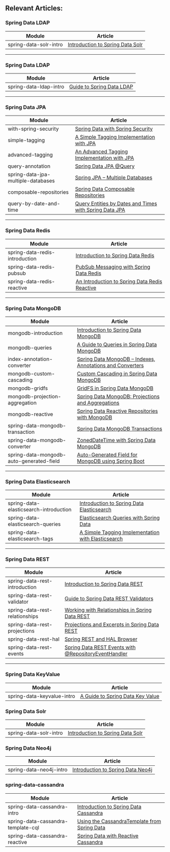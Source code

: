 ## Relevant Articles:

### Spring Data LDAP

Module | Article
--|--
spring-data-solr-intro | [Introduction to Spring Data Solr](https://www.baeldung.com/spring-data-solr)
---

### Spring Data LDAP

Module | Article
--|--
spring-data-ldap-intro | [Guide to Spring Data LDAP](https://www.baeldung.com/spring-data-ldap)
---

### Spring Data JPA
Module | Article
--|--
with-spring-security | [Spring Data with Spring Security](http://www.baeldung.com/spring-data-with-spring-security)
simple-tagging | [A Simple Tagging Implementation with JPA](http://www.baeldung.com/jpa-tagging)
advanced-tagging | [An Advanced Tagging Implementation with JPA](http://www.baeldung.com/jpa-tagging-advanced)
query-annotation | [Spring Data JPA @Query](http://www.baeldung.com/spring-data-jpa-query)
spring-data-jpa-multiple-databases | [Spring JPA – Multiple Databases](http://www.baeldung.com/spring-data-jpa-multiple-databases)
composable-repositories | [Spring Data Composable Repositories](https://www.baeldung.com/spring-data-composable-repositories)
query-by-date-and-time | [Query Entities by Dates and Times with Spring Data JPA](https://www.baeldung.com/spring-data-jpa-query-by-date)
---
### Spring Data Redis
Module | Article
--|--
spring-data-redis-introduction |  [Introduction to Spring Data Redis](http://www.baeldung.com/spring-data-redis-tutorial)
spring-data-redis-pubsub |  [PubSub Messaging with Spring Data Redis](http://www.baeldung.com/spring-data-redis-pub-sub)
spring-data-redis-reactive | [An Introduction to Spring Data Redis Reactive](https://www.baeldung.com/spring-data-redis-reactive)
---
### Spring Data MongoDB
Module | Article
--|--
mongodb-introduction | [Introduction to Spring Data MongoDB](http://www.baeldung.com/spring-data-mongodb-tutorial)
mongodb-queries | [A Guide to Queries in Spring Data MongoDB](http://www.baeldung.com/queries-in-spring-data-mongodb)
index-annotation-converter | [Spring Data MongoDB – Indexes, Annotations and Converters](http://www.baeldung.com/spring-data-mongodb-index-annotations-converter)
mongodb-custom-cascading | [Custom Cascading in Spring Data MongoDB](http://www.baeldung.com/cascading-with-dbref-and-lifecycle-events-in-spring-data-mongodb)
mongodb-gridfs | [GridFS in Spring Data MongoDB](http://www.baeldung.com/spring-data-mongodb-gridfs)
mongodb-projection-aggregation | [Spring Data MongoDB: Projections and Aggregations](http://www.baeldung.com/spring-data-mongodb-projections-aggregations)
mongodb-reactive | [Spring Data Reactive Repositories with MongoDB](https://www.baeldung.com/spring-data-mongodb-reactive)
spring-data-mongodb-transaction | [Spring Data MongoDB Transactions](https://www.baeldung.com/spring-data-mongodb-transactions)
spring-data-mongodb-converter | [ZonedDateTime with Spring Data MongoDB](https://www.baeldung.com/spring-data-mongodb-zoneddatetime)
spring-data-mongodb-auto-generated-field | [Auto-Generated Field for MongoDB using Spring Boot](https://www.baeldung.com/spring-boot-mongodb-auto-generated-field)

---
### Spring Data Elasticsearch
Module | Article
--|--
spring-data-elasticsearch-introduction |  [Introduction to Spring Data Elasticsearch](http://www.baeldung.com/spring-data-elasticsearch-tutorial)
spring-data-elasticsearch-queries |  [Elasticsearch Queries with Spring Data](http://www.baeldung.com/spring-data-elasticsearch-queries)
spring-data-elasticsearch-tags |  [A Simple Tagging Implementation with Elasticsearch](http://www.baeldung.com/elasticsearch-tagging)
---
### Spring Data REST
Module | Article
--|--
spring-data-rest-introduction | [Introduction to Spring Data REST](http://www.baeldung.com/spring-data-rest-intro)
spring-data-rest-validator | [Guide to Spring Data REST Validators](http://www.baeldung.com/spring-data-rest-validators)
spring-data-rest-relationships | [Working with Relationships in Spring Data REST](http://www.baeldung.com/spring-data-rest-relationships)
spring-data-rest-projections | [Projections and Excerpts in Spring Data REST](http://www.baeldung.com/spring-data-rest-projections-excerpts)
spring-data-rest-hal | [Spring REST and HAL Browser](https://www.baeldung.com/spring-rest-hal)
spring-data-rest-events | [Spring Data REST Events with @RepositoryEventHandler](https://www.baeldung.com/spring-data-rest-events)
---
### Spring Data KeyValue
Module | Article
--|--
spring-data-keyvalue-intro | [A Guide to Spring Data Key Value](https://www.baeldung.com/spring-data-key-value)

### Spring Data Solr
Module | Article
--|--
spring-data-solr-intro | [Introduction to Spring Data Solr](https://www.baeldung.com/spring-data-solr)

### Spring Data Neo4j
Module | Article
--|--
spring-data-neo4j-intro | [Introduction to Spring Data Neo4j](http://www.baeldung.com/spring-data-neo4j-intro)

### spring-data-cassandra

Module | Article
--|--
spring-data-cassandra-intro | [Introduction to Spring Data Cassandra](https://www.baeldung.com/spring-data-cassandra-tutorial)
spring-data-cassandra-template-cql | [Using the CassandraTemplate from Spring Data](https://www.baeldung.com/spring-data-cassandratemplate-cqltemplate)
spring-data-cassandra-reactive | [Spring Data with Reactive Cassandra](https://www.baeldung.com/spring-data-cassandra-reactive)